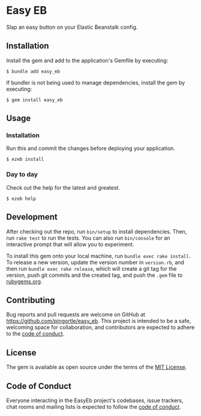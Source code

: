 # Easy EB

Slap an easy button on your Elastic Beanstalk config.

## Installation

Install the gem and add to the application's Gemfile by executing:

    $ bundle add easy_eb

If bundler is not being used to manage dependencies, install the gem by executing:

    $ gem install easy_eb

## Usage

### Installation

Run this and commit the changes before deploying your application.

    $ ezeb install

### Day to day

Check out the help for the latest and greatest.

    $ ezeb help

## Development

After checking out the repo, run `bin/setup` to install dependencies. Then, run `rake test` to run the tests. You can also run `bin/console` for an interactive prompt that will allow you to experiment.

To install this gem onto your local machine, run `bundle exec rake install`. To release a new version, update the version number in `version.rb`, and then run `bundle exec rake release`, which will create a git tag for the version, push git commits and the created tag, and push the `.gem` file to [rubygems.org](https://rubygems.org).

## Contributing

Bug reports and pull requests are welcome on GitHub at https://github.com/pingortle/easy_eb. This project is intended to be a safe, welcoming space for collaboration, and contributors are expected to adhere to the [code of conduct](https://github.com/pingortle/easy_eb/blob/master/CODE_OF_CONDUCT.md).

## License

The gem is available as open source under the terms of the [MIT License](https://opensource.org/licenses/MIT).

## Code of Conduct

Everyone interacting in the EasyEb project's codebases, issue trackers, chat rooms and mailing lists is expected to follow the [code of conduct](https://github.com/pingortle/easy_eb/blob/master/CODE_OF_CONDUCT.md).
